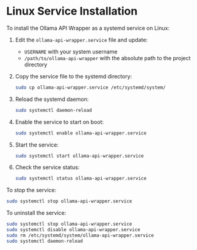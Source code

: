 # Linux Service Installation

To install the Ollama API Wrapper as a systemd service on Linux:

1. Edit the `ollama-api-wrapper.service` file and update:
   - `USERNAME` with your system username
   - `/path/to/ollama-api-wrapper` with the absolute path to the project directory

2. Copy the service file to the systemd directory:
   ```bash
   sudo cp ollama-api-wrapper.service /etc/systemd/system/
   ```

3. Reload the systemd daemon:
   ```bash
   sudo systemctl daemon-reload
   ```

4. Enable the service to start on boot:
   ```bash
   sudo systemctl enable ollama-api-wrapper.service
   ```

5. Start the service:
   ```bash
   sudo systemctl start ollama-api-wrapper.service
   ```

6. Check the service status:
   ```bash
   sudo systemctl status ollama-api-wrapper.service
   ```

To stop the service:
```bash
sudo systemctl stop ollama-api-wrapper.service
```

To uninstall the service:
```bash
sudo systemctl stop ollama-api-wrapper.service
sudo systemctl disable ollama-api-wrapper.service
sudo rm /etc/systemd/system/ollama-api-wrapper.service
sudo systemctl daemon-reload
```
